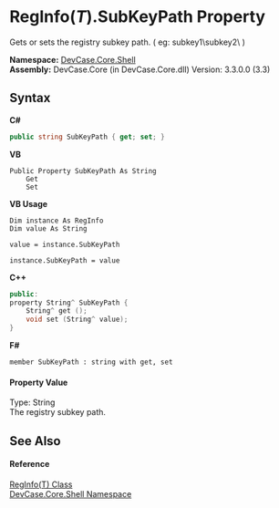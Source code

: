 # RegInfo(*T*).SubKeyPath Property 
 

Gets or sets the registry subkey path. ( eg: subkey1\subkey2\ )

**Namespace:**&nbsp;<a href="N_DevCase_Core_Shell">DevCase.Core.Shell</a><br />**Assembly:**&nbsp;DevCase.Core (in DevCase.Core.dll) Version: 3.3.0.0 (3.3)

## Syntax

**C#**<br />
``` C#
public string SubKeyPath { get; set; }
```

**VB**<br />
``` VB
Public Property SubKeyPath As String
	Get
	Set
```

**VB Usage**<br />
``` VB Usage
Dim instance As RegInfo
Dim value As String

value = instance.SubKeyPath

instance.SubKeyPath = value
```

**C++**<br />
``` C++
public:
property String^ SubKeyPath {
	String^ get ();
	void set (String^ value);
}
```

**F#**<br />
``` F#
member SubKeyPath : string with get, set

```


#### Property Value
Type: String<br />The registry subkey path.

## See Also


#### Reference
<a href="T_DevCase_Core_Shell_RegInfo_1">RegInfo(T) Class</a><br /><a href="N_DevCase_Core_Shell">DevCase.Core.Shell Namespace</a><br />